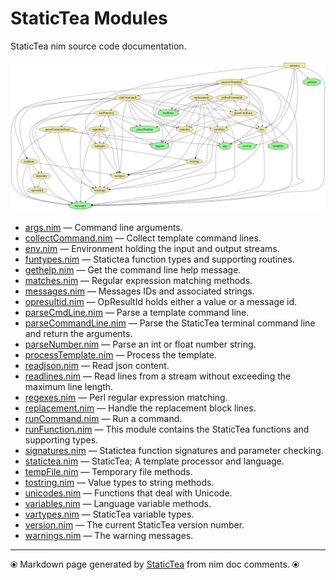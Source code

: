# StaticTea Modules

StaticTea nim source code documentation.


[![Module Dependencies](staticteadep.svg)](#)

* [args.nim](args.md) &mdash; Command line arguments.
* [collectCommand.nim](collectCommand.md) &mdash; Collect template command lines.
* [env.nim](env.md) &mdash; Environment holding the input and output streams.
* [funtypes.nim](funtypes.md) &mdash; Statictea function types and supporting routines.
* [gethelp.nim](gethelp.md) &mdash; Get the command line help message.
* [matches.nim](matches.md) &mdash; Regular expression matching methods.
* [messages.nim](messages.md) &mdash; Messages IDs and associated strings.
* [opresultid.nim](opresultid.md) &mdash; OpResultId holds either a value or a message id.
* [parseCmdLine.nim](parseCmdLine.md) &mdash; Parse a template command line.
* [parseCommandLine.nim](parseCommandLine.md) &mdash; Parse the StaticTea terminal command line and return the arguments.
* [parseNumber.nim](parseNumber.md) &mdash; Parse an int or float number string.
* [processTemplate.nim](processTemplate.md) &mdash; Process the template.
* [readjson.nim](readjson.md) &mdash; Read json content.
* [readlines.nim](readlines.md) &mdash; Read lines from a stream without exceeding the maximum line
length.
* [regexes.nim](regexes.md) &mdash; Perl regular expression matching.
* [replacement.nim](replacement.md) &mdash; Handle the replacement block lines.
* [runCommand.nim](runCommand.md) &mdash; Run a command.
* [runFunction.nim](runFunction.md) &mdash; This module contains the StaticTea functions and supporting types.
* [signatures.nim](signatures.md) &mdash; Statictea function signatures and parameter checking.
* [statictea.nim](statictea.md) &mdash; StaticTea; A template processor and language.
* [tempFile.nim](tempFile.md) &mdash; Temporary file methods.
* [tostring.nim](tostring.md) &mdash; Value types to string methods.
* [unicodes.nim](unicodes.md) &mdash; Functions that deal with Unicode.
* [variables.nim](variables.md) &mdash; Language variable methods.
* [vartypes.nim](vartypes.md) &mdash; StaticTea variable types.
* [version.nim](version.md) &mdash; The current StaticTea version number.
* [warnings.nim](warnings.md) &mdash; The warning messages.

---
⦿ Markdown page generated by [StaticTea](https://github.com/flenniken/statictea/) from nim doc comments. ⦿
